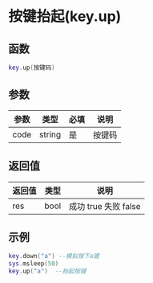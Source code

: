 # 按键抬起(key.up)

## 函数

```lua
key.up(按键码)
```

## 参数

| 参数   | 类型     | 必填 | 说明  |
| ---- | ------ | -- | --- |
| code | string | 是  | 按键码 |

## 返回值

| 返回值 | 类型   | 说明               |
| --- | ---- | ---------------- |
| res | bool | 成功 true 失败 false |

## 示例

```lua
key.down("a") --模拟按下a键
sys.msleep(50)
key.up("a")  --抬起按键
```
